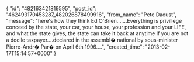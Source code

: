  {
   "id": "482163421819595",
   "post_id": "462493170453287_482026878499916",
   "from_name": "Pete Daoust",
   "message": "here's how they think Ed O'Brien.......Everything is privillege conceed by the state, your car, your house, your profession and your LIFE, and what the state gives, the state can take it back at anytime if you are not a docile taxpayer....declared in the assembl� national by sous-minister Pierre-Andr� Par� on April 6th 1996....",
   "created_time": "2013-02-17T15:14:57+0000"
 }
